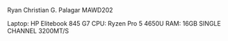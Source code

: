 Ryan Christian G. Palagar
MAWD202

Laptop: HP Elitebook 845 G7
CPU: Ryzen Pro 5 4650U
RAM: 16GB SINGLE CHANNEL 3200MT/S